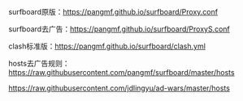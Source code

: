 surfboard原版：https://pangmf.github.io/surfboard/Proxy.conf

surfboard去广告：https://pangmf.github.io/surfboard/ProxyS.conf

clash标准版：https://pangmf.github.io/surfboard/clash.yml

hosts去广告规则：https://raw.githubusercontent.com/pangmf/surfboard/master/hosts

https://raw.githubusercontent.com/jdlingyu/ad-wars/master/hosts
